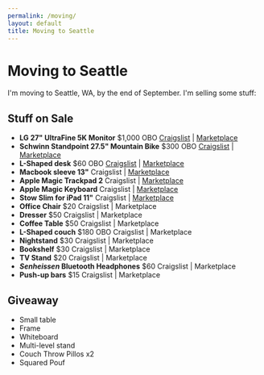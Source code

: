 ```yaml
---
permalink: /moving/
layout: default
title: Moving to Seattle
---
```



# Moving to Seattle

I'm moving to Seattle, WA, by the end of September. I'm selling some stuff:

## Stuff on Sale

- **LG 27" UltraFine 5K Monitor** $1,000 OBO [Craigslist](https://rochester.craigslist.org/ele/d/rochester-lg-27-ultrafine-5k-monitor/7524745413.html) \| [Marketplace](https://www.facebook.com/marketplace/item/437392961687867/)
- **Schwinn Standpoint 27.5" Mountain Bike** $300 OBO [Craigslist](https://rochester.craigslist.org/bik/d/rochester-schwinn-standpoint-275/7524805279.html) \| [Marketplace](https://www.facebook.com/marketplace/item/724734665292631/)
- **L-Shaped desk** $60 OBO [Craigslist](https://rochester.craigslist.org/fuo/d/rochester-shaped-desk/7525233515.html) \| [Marketplace](https://www.facebook.com/marketplace/item/822738572244747/)
- **Macbook sleeve 13"** Craigslist \| [Marketplace](https://www.facebook.com/marketplace/item/1439046243236061/)
- **Apple Magic Trackpad 2** Craigslist \| [Marketplace](https://www.facebook.com/marketplace/item/318007513847898/)
- **Apple Magic Keyboard** Craigslist \| [Marketplace](https://www.facebook.com/marketplace/item/622274359265466/)
- **Stow Slim for iPad 11"** Craigslist \| [Marketplace](https://www.facebook.com/marketplace/item/1729154267444238/)
- **Office Chair** $20 Craigslist \| Marketplace
- **Dresser** $50 Craigslist \| Marketplace
- **Coffee Table** $50 Craigslist \| Marketplace
- **L-Shaped couch** $180 OBO Craigslist \| Marketplace
- **Nightstand** $30 Craigslist \| Marketplace
- **Bookshelf** $30 Craigslist \| Marketplace
- **TV Stand** $20 Craigslist \| Marketplace
- ***Senheissen* Bluetooth Headphones** $60 Craigslist \| Marketplace
- **Push-up bars** $15 Craigslist \| Marketplace
<!--
- **LG TV** $15 Craigslist \| Marketplace
- **Wooden platform bed. Size: Full** $80 Craigslist \| Marketplace
-->

## Giveaway
- Small table
- Frame
- Whiteboard
- Multi-level stand
- Couch Throw Pillos x2
- Squared Pouf
